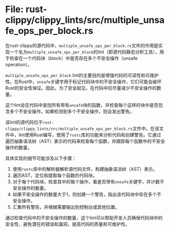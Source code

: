 # File: rust-clippy/clippy_lints/src/multiple_unsafe_ops_per_block.rs

在rust-clippy的源代码中，`multiple_unsafe_ops_per_block.rs`文件的作用是实现一个名为`multiple_unsafe_ops_per_block`的lint（即源代码静态分析工具），用于检查在一个代码块（block）中是否存在多个不安全操作（unsafe operation）。

`multiple_unsafe_ops_per_block` lint的主要目的是增强代码的可读性和可维护性。在Rust中，`unsafe`关键字用于标记代码块中的不安全操作，它们可能会破坏Rust的安全性保证。因此，为了安全起见，在代码中应尽量减少不安全操作的数量。

这个lint会在代码中查找所有带有`unsafe`块的函数，并检查每个这样的块中是否包含多个不安全操作。如果检测到多个不安全操作，则会发出警告。

该lint的源代码位于`rust-clippy/clippy_lints/src/multiple_unsafe_ops_per_block.rs`文件中。在该文件中，lint使用Rust编写，使用了`rustc`库的功能来分析代码和创建警告。它通过遍历抽象语法树（AST）表示的代码来检查每个函数，并跟踪每个函数中的不安全操作的数量。

具体实现的细节可能涉及以下步骤：

1. 使用`rustc`库中的解析器解析源代码文件，构建抽象语法树（AST）表示。
2. 遍历AST，定位和提取每个函数的代码块。
3. 对于每个代码块，检查其中的每个操作，看是否带有`unsafe`关键字，并计数不安全操作的数量。
4. 如果不安全操作的数量大于1，则创建一个警告，指出该代码块中存在多个不安全操作。
5. 汇集所有警告，并根据需要输出到控制台或其他位置。

通过检查代码中的不安全操作的数量，这个lint可以帮助开发人员确保代码块中的安全性，避免潜在的错误和漏洞，提高代码的质量和可维护性。

